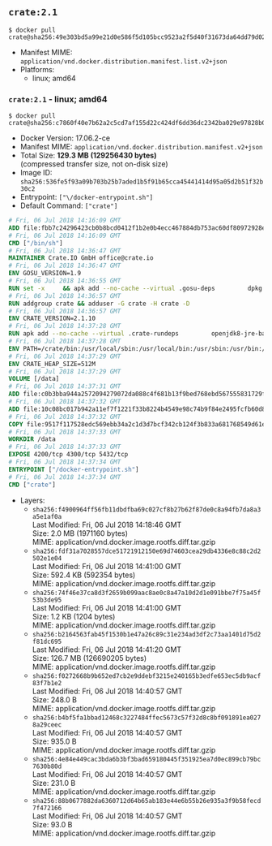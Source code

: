 ## `crate:2.1`

```console
$ docker pull crate@sha256:49e303bd5a99e21d0e586f5d105bcc9523a2f5d40f31673da64dd79d028cd389
```

-	Manifest MIME: `application/vnd.docker.distribution.manifest.list.v2+json`
-	Platforms:
	-	linux; amd64

### `crate:2.1` - linux; amd64

```console
$ docker pull crate@sha256:c7860f40e7b62a2c5cd7af155d22c424df6dd36dc2342ba029e97828b0360ca8
```

-	Docker Version: 17.06.2-ce
-	Manifest MIME: `application/vnd.docker.distribution.manifest.v2+json`
-	Total Size: **129.3 MB (129256430 bytes)**  
	(compressed transfer size, not on-disk size)
-	Image ID: `sha256:536fe5f93a09b703b25b7aded1b5f91b65cca45441414d95a05d2b51f32b30c2`
-	Entrypoint: `["\/docker-entrypoint.sh"]`
-	Default Command: `["crate"]`

```dockerfile
# Fri, 06 Jul 2018 14:16:09 GMT
ADD file:fbb7c24296423cb0b8bcd0412f1b2e0b4ecc467884db753ac60df80972928ebe in / 
# Fri, 06 Jul 2018 14:16:09 GMT
CMD ["/bin/sh"]
# Fri, 06 Jul 2018 14:36:47 GMT
MAINTAINER Crate.IO GmbH office@crate.io
# Fri, 06 Jul 2018 14:36:47 GMT
ENV GOSU_VERSION=1.9
# Fri, 06 Jul 2018 14:36:55 GMT
RUN set -x     && apk add --no-cache --virtual .gosu-deps         dpkg         gnupg         curl     && export ARCH=$(echo $(dpkg --print-architecture) | cut -d"-" -f3)     && curl -o /usr/local/bin/gosu -fSL "https://github.com/tianon/gosu/releases/download/$GOSU_VERSION/gosu-$ARCH"     && curl -o /usr/local/bin/gosu.asc -fSL "https://github.com/tianon/gosu/releases/download/$GOSU_VERSION/gosu-$ARCH.asc"     && export GNUPGHOME="$(mktemp -d)"     && gpg --keyserver ha.pool.sks-keyservers.net --recv-keys B42F6819007F00F88E364FD4036A9C25BF357DD4     && gpg --batch --verify /usr/local/bin/gosu.asc /usr/local/bin/gosu     && rm -r "$GNUPGHOME" /usr/local/bin/gosu.asc     && chmod +x /usr/local/bin/gosu     && gosu nobody true     && apk del .gosu-deps
# Fri, 06 Jul 2018 14:36:57 GMT
RUN addgroup crate && adduser -G crate -H crate -D
# Fri, 06 Jul 2018 14:36:57 GMT
ENV CRATE_VERSION=2.1.10
# Fri, 06 Jul 2018 14:37:28 GMT
RUN apk add --no-cache --virtual .crate-rundeps         openjdk8-jre-base         python3         openssl         sigar     && apk add --no-cache --virtual .build-deps         curl         gnupg         tar     && curl -fSL -O https://cdn.crate.io/downloads/releases/crate-$CRATE_VERSION.tar.gz     && curl -fSL -O https://cdn.crate.io/downloads/releases/crate-$CRATE_VERSION.tar.gz.asc     && export GNUPGHOME="$(mktemp -d)"     && gpg --keyserver ha.pool.sks-keyservers.net --recv-keys 90C23FC6585BC0717F8FBFC37FAAE51A06F6EAEB     && gpg --batch --verify crate-$CRATE_VERSION.tar.gz.asc crate-$CRATE_VERSION.tar.gz     && rm -r "$GNUPGHOME" crate-$CRATE_VERSION.tar.gz.asc     && mkdir /crate     && tar -xf crate-$CRATE_VERSION.tar.gz -C /crate --strip-components=1     && rm crate-$CRATE_VERSION.tar.gz     && ln -s /usr/bin/python3 /usr/bin/python     && rm /crate/lib/sigar/libsigar-amd64-linux.so     && apk del .build-deps
# Fri, 06 Jul 2018 14:37:28 GMT
ENV PATH=/crate/bin:/usr/local/sbin:/usr/local/bin:/usr/sbin:/usr/bin:/sbin:/bin
# Fri, 06 Jul 2018 14:37:29 GMT
ENV CRATE_HEAP_SIZE=512M
# Fri, 06 Jul 2018 14:37:29 GMT
VOLUME [/data]
# Fri, 06 Jul 2018 14:37:31 GMT
ADD file:c0b3bba944a2572094279072da088c4f681b13f9bed768ebd567555831729fab in /crate/config/crate.yml 
# Fri, 06 Jul 2018 14:37:32 GMT
ADD file:10c08bc017b942a11ef7f1221f33b8224b4549e98c74b9f84e2495fcfb60d8ce in /crate/config/log4j2.properties 
# Fri, 06 Jul 2018 14:37:32 GMT
COPY file:9517f117528edc569ebb34a2c1d3d7bcf342cb124f3b833a681768549d61ebfb in / 
# Fri, 06 Jul 2018 14:37:33 GMT
WORKDIR /data
# Fri, 06 Jul 2018 14:37:33 GMT
EXPOSE 4200/tcp 4300/tcp 5432/tcp
# Fri, 06 Jul 2018 14:37:34 GMT
ENTRYPOINT ["/docker-entrypoint.sh"]
# Fri, 06 Jul 2018 14:37:34 GMT
CMD ["crate"]
```

-	Layers:
	-	`sha256:f4900964ff56fb11dbdfba69c027cf8b27b62f87de0c8a94fb7da8a3a5e1af0a`  
		Last Modified: Fri, 06 Jul 2018 14:18:46 GMT  
		Size: 2.0 MB (1971160 bytes)  
		MIME: application/vnd.docker.image.rootfs.diff.tar.gzip
	-	`sha256:fdf31a7028557dce51721912150e69d74603cea29db4336e8c88c2d2502e1e04`  
		Last Modified: Fri, 06 Jul 2018 14:41:00 GMT  
		Size: 592.4 KB (592354 bytes)  
		MIME: application/vnd.docker.image.rootfs.diff.tar.gzip
	-	`sha256:74f46e37ca8d3f2659b099aac8ae0c8a47a10d2d1e091bbe7f75a45f53b3de95`  
		Last Modified: Fri, 06 Jul 2018 14:41:00 GMT  
		Size: 1.2 KB (1204 bytes)  
		MIME: application/vnd.docker.image.rootfs.diff.tar.gzip
	-	`sha256:b2164563fab45f1530b1e47a26c89c31e234ad3df2c73aa1401d75d2f81dc695`  
		Last Modified: Fri, 06 Jul 2018 14:41:20 GMT  
		Size: 126.7 MB (126690205 bytes)  
		MIME: application/vnd.docker.image.rootfs.diff.tar.gzip
	-	`sha256:f0272668b9b652ed7cb2e9ddebf3215e240165b3edfe653ec5db9acf83f7b1e2`  
		Last Modified: Fri, 06 Jul 2018 14:40:57 GMT  
		Size: 248.0 B  
		MIME: application/vnd.docker.image.rootfs.diff.tar.gzip
	-	`sha256:b4bf5fa1bbad12468c3227484ffec5673c57f32d8c8bf091891ea0278a29ceec`  
		Last Modified: Fri, 06 Jul 2018 14:40:57 GMT  
		Size: 935.0 B  
		MIME: application/vnd.docker.image.rootfs.diff.tar.gzip
	-	`sha256:4e84e449cac3bda6b3bf3bad659180445f351925ea7d0ec899cb79bc7630b80d`  
		Last Modified: Fri, 06 Jul 2018 14:40:57 GMT  
		Size: 231.0 B  
		MIME: application/vnd.docker.image.rootfs.diff.tar.gzip
	-	`sha256:88b0677882da6360712d64b65ab183e44e6b55b26e935a3f9b58fecd7f472166`  
		Last Modified: Fri, 06 Jul 2018 14:40:57 GMT  
		Size: 93.0 B  
		MIME: application/vnd.docker.image.rootfs.diff.tar.gzip
